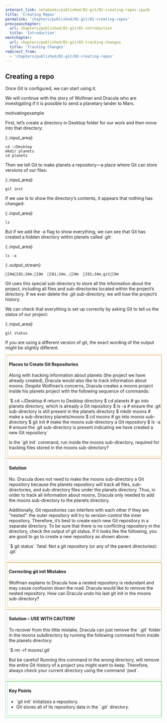 ```yaml
---
interact_link: notebooks/published/02-git/02-creating-repos.ipynb
title: 'Creating Repos'
permalink: 'chapters/published/02-git/02-creating-repos'
previouschapter:
  url: chapters/published/02-git/01-introduction
  title: 'Introduction'
nextchapter:
  url: chapters/published/02-git/03-tracking-changes
  title: 'Tracking Changes'
redirect_from:
  - 'chapters/published/02-git/02-creating-repos'
---
```


## Creating a repo
Once Git is configured, we can start using it.

We will continue with the story of Wolfman and Dracula who are investigating if it is possible to send a planetary lander to Mars.

motivatingexample

First, let’s create a directory in Desktop folder for our work and then move into that directory:


{:.input_area}
```xonsh
cd ~/Desktop
mkdir planets
cd planets
```

Then we tell Git to make planets a repository—a place where Git can store versions of our files:


{:.input_area}
```xonsh
git init
```

If we use ls to show the directory’s contents, it appears that nothing has changed:


{:.input_area}
```xonsh
ls
```

But if we add the -a flag to show everything, we can see that Git has created a hidden directory within planets called .git:


{:.input_area}
```xonsh
ls -a
```

{:.output_stream}
```
[0m[01;34m.[0m  [01;34m..[0m  [01;34m.git[0m

```

Git uses this special sub-directory to store all the information about the project, including all files and sub-directories located within the project’s directory. If we ever delete the .git sub-directory, we will lose the project’s history.

We can check that everything is set up correctly by asking Git to tell us the status of our project:


{:.input_area}
```xonsh
git status
```

If you are using a different version of git, the exact wording of the output might be slightly different.

<div style='padding-left: 5px; padding-top: 0; padding-bottom: 0; padding-right: 0; border: 1px solid; border-color: #eec275; padding-bottom: 5px;'><div style='padding-left: 5px; padding-top: 0; padding-bottom: 0; padding-right: 0; border: 1px solid; border-color: #eec275; padding-bottom: 5px;'><h4>Places to Create Git Repositories</h4>
<p>Along with tracking information about planets (the project we have already created), Dracula would also like to track information about moons. Despite Wolfman’s concerns, Dracula creates a moons project inside his planets project with the following sequence of commands:</p>
<p>`$ cd ~/Desktop   # return to Desktop directory
$ cd planets     # go into planets directory, which is already a Git repository
$ ls -a          # ensure the .git sub-directory is still present in the planets directory
$ mkdir moons    # make a sub-directory planets/moons
$ cd moons       # go into moons sub-directory
$ git init       # make the moons sub-directory a Git repository
$ ls -a          # ensure the .git sub-directory is present indicating we have created a new Git repository`</p>
<p>Is the `git init` command, run inside the moons sub-directory, required for tracking files stored in the moons sub-directory?</p></div></div>

<div style='padding-left: 5px; padding-top: 0; padding-bottom: 0; padding-right: 0; border: 1px solid; border-color: #ded4b9; padding-bottom: 5px;'><div style='padding-left: 5px; padding-top: 0; padding-bottom: 0; padding-right: 0; border: 1px solid; border-color: #ded4b9; padding-bottom: 5px;'><h4>Solution</h4>
<p>No. Dracula does not need to make the moons sub-directory a Git repository because the planets repository will track all files, sub-directories, and sub-directory files under the planets directory. Thus, in order to track all information about moons, Dracula only needed to add the moons sub-directory to the planets directory.</p>
<p>Additionally, Git repositories can interfere with each other if they are “nested”: the outer repository will try to version-control the inner repository. Therefore, it’s best to create each new Git repository in a separate directory. To be sure that there is no conflicting repository in the directory, check the output of git status. If it looks like the following, you are good to go to create a new repository as shown above:</p>
<p>`$ git status`
`fatal: Not a git repository (or any of the parent directories): .git`</p></div></div>

<div style='padding-left: 5px; padding-top: 0; padding-bottom: 0; padding-right: 0; border: 1px solid; border-color: #eec275; padding-bottom: 5px;'><div style='padding-left: 5px; padding-top: 0; padding-bottom: 0; padding-right: 0; border: 1px solid; border-color: #eec275; padding-bottom: 5px;'><h4>Correcting git init Mistakes</h4>
<p>Wolfman explains to Dracula how a nested repository is redundant and may cause confusion down the road. Dracula would like to remove the nested repository. How can Dracula undo his last git init in the moons sub-directory?</p></div></div>

<div style='padding-left: 5px; padding-top: 0; padding-bottom: 0; padding-right: 0; border: 1px solid; border-color: #ded4b9; padding-bottom: 5px;'><div style='padding-left: 5px; padding-top: 0; padding-bottom: 0; padding-right: 0; border: 1px solid; border-color: #ded4b9; padding-bottom: 5px;'><h4>Solution – USE WITH CAUTION!</h4>
<p>To recover from this little mistake, Dracula can just remove the `.git` folder in the moons subdirectory by running the following command from inside the planets directory:</p>
<p>`$ rm -rf moons/.git`</p>
<p>But be careful! Running this command in the wrong directory, will remove the entire Git history of a project you might want to keep. Therefore, always check your current directory using the command `pwd`.</p></div></div>

<div style='padding-left: 5px; padding-top: 0; padding-bottom: 0; padding-right: 0; border: 1px solid; border-color: #7ae78e; padding-bottom: 5px;'><div style='padding-left: 5px; padding-top: 0; padding-bottom: 0; padding-right: 0; border: 1px solid; border-color: #7ae78e; padding-bottom: 5px;'><h4>Key Points</h4>
<ul>
<li>`git init` initializes a repository.</li>
<li>Git stores all of its repository data in the `.git` directory.</li>
</ul></div></div>
